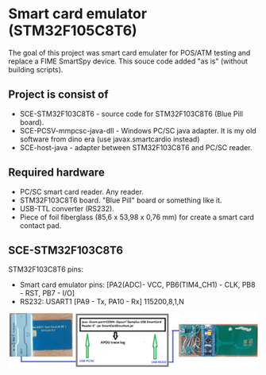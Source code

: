 # Smart card emulator (STM32F105C8T6)

The goal of this project was smart card emulater for POS/ATM testing and replace a FIME SmartSpy device.
This souce code added "as is" (without building scripts).

## Project is consist of
* SCE-STM32F103C8T6 - source code for STM32F103C8T6 (Blue Pill board). 
* SCE-PCSV-mmpcsc-java-dll - Windows PC/SC java adapter. It is my old software from dino era (use javax.smartcardio instead)
* SCE-host-java - adapter between STM32F103C8T6 and PC/SC reader.

## Required hardware
* PC/SC smart card reader. Any reader.
* STM32F103C8T6 board. "Blue Pill" board or something like it.
* USB-TTL converter (RS232). 
* Piece of foil fiberglass (85,6 х 53,98 х 0,76 mm) for create a smart card contact pad.

## SCE-STM32F103C8T6 
STM32F103C8T6 pins:
* Smart card emulator pins: [PA2(ADC)- VCC, PB6(TIM4_CH1) - CLK, PB8 - RST, PB7 - I/O]
* RS232: USART1 [PA9 - Tx, PA10 - Rx] 115200,8,1,N

![[photo]](./schema.png)
